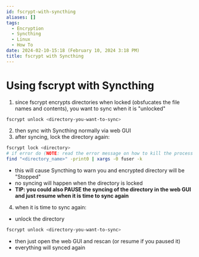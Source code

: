 ```yaml
---
id: fscrypt-with-syncthing
aliases: []
tags:
  - Encryption
  - Syncthing
  - Linux
  - How To
date: 2024-02-10-15:18 (February 10, 2024 3:18 PM)
title: fscrypt with Syncthing
---
```


# Using fscrypt with Syncthing
1. since fscrypt encrypts directories when locked (obsfucates the file names and contents), you want to sync when it is "unlocked"
```bash
fscrypt unlock <directory-you-want-to-sync>
```
2. then sync with Syncthing normally via web GUI
3. after syncing, lock the directory again:
  ```bash
  fscrypt lock <directory>
  # if error do (NOTE: read the error message on how to kill the process using the directory):
  find "<directory_name>" -print0 | xargs -0 fuser -k
  ```
  - this will cause Syncthing to warn you and encrypted directory will be "Stopped"
  - no syncing will happen when the directory is locked
  - **TIP: you could also PAUSE the syncing of the directory in the web GUI and just resume when it is time to sync again**
4. when it is time to sync again:
  - unlock the directory
  ```bash
  fscrypt unlock <directory-you-want-to-sync>
  ```
  - then just open the web GUI and rescan (or resume if you paused it) 
  - everything will synced again
